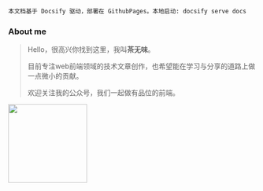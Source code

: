 ```sh
本文档基于 Docsify 驱动，部署在 GithubPages。本地启动: docsify serve docs
```

### About me

> Hello，很高兴你找到这里，我叫**茶无味**。
>
> 目前专注web前端领域的技术文章创作，也希望能在学习与分享的道路上做一点微小的贡献。
> 
> 欢迎关注我的公众号，我们一起做有品位的前端。
>

<img src="https://book.palxp.com/wechat.png" height = "160" alt="" align=center />
